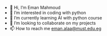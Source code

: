 - 👋 Hi, I’m Eman Mahmoud
- 👀 I’m interested in coding with python
- 🌱 I’m currently learning AI with python course
- 💞️ I’m looking to collaborate on my projects
- 📫 How to reach me eman.alaa@must.edu.eg

<!---
EmanAlaa98/EmanAlaa98 is a ✨ special ✨ repository because its `README.md` (this file) appears on your GitHub profile.
You can click the Preview link to take a look at your changes.
--->
